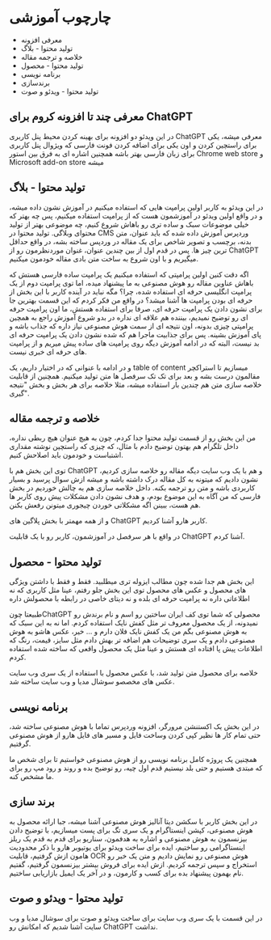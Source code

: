 # چارچوب آموزشی

- معرفی افزونه
- تولید محتوا - بلاگ
- خلاصه و ترجمه مقاله
- تولید محتوا - محصول
- برنامه نویسی
- برندسازی
- تولید محتوا - ویدئو و صوت

## معرفی چند تا افزونه کروم برای ChatGPT

در این ویدئو دو افزونه برای بهینه کردن محیط پنل کاربری ChatGPT معرفی میشه، یکی برای راستچین کردن و اون یکی برای اضافه کردن فونت فارسی که ویژوال پنل کاربری برای زبان فارسی بهتر باشه
همچنین اشاره ای به فرق بین استور Chrome web store و Microsoft add-on store میشه

## تولید محتوا - بلاگ

در این ویدئو به کاربر اولین پرامپت هایی که استفاده میکنیم در آموزش نشون داده میشه، و در واقع اولین ویدئو در آموزشمون هست که از پرامپت استفاده میکنیم،
پس چه بهتر که خیلی موضوعات سبک و ساده تری رو باهاش شروع کنیم، چه موضوعی بهتر از تولید محتوای وبلاگی.
تولید محتوا در CMS وردپرس آموزش داده شده که باید عنوان، متن بدنه، برچسب و تصویر شاخص برای یک مقاله در وردپس ساخته بشه، در واقع حداقل ترین چیز ها.
پس در قدم اول از بین چندین عنوان، غنوان موردنظرمون رو از ChatGPT میگیریم و با اون شروع به ساخت متن بادی مقاله خودمون میکنیم.

اگه دقت کنین اولین پرامپتی که استفاده میکنیم یک پرامپت ساده فارسی هستش که باهاش عناوین مقاله رو هوش مصنوعی به ما پیشنهاد میده، اما توی پرامپت دوم از یک پرامپت انگلیسی حرفه ای استفاده شده، چرا؟ مگه نباید در آینده کاربر با این بخش از حرفه ای بودن پرامپت ها آشنا میشد؟
در واقع من فکر کردم که این قسمت بهترین جا برای نشون دادن یک پرامپت حرفه ای، صرفا برای استفاده هستش، ما اون پرامپت حرفه ای رو توضیح نمیدیم، بیننده هم علاقه ای نداره در بدو شروع آموزش راجع به همچین پرامپتی چیزی بدونه، اون نتیجه ای از سمت هوش مصنوعی نیاز داره که جذاب باشه و پای آموزش بشینه.
پس برای جذابیت ماجرا هم که شده نشون دادن یک پرامپت حرفه ای بد نیست، البته که در ادامه آموزش دیگه روی پرامپت های ساده پیش میریم و از پرامپت های حرفه ای خبری نیست.

و در ادامه با عنوانی که در اختیار داریم، یک table of content میسازیم تا استراکچر مقالمون درست بشه و بعد برای تک تک سرفصل ها متن تولید میکنیم.
همچنین از قابلیت خلاصه سازی متن هم چندین بار استفاده میشه، مثلا خلاصه برای هر بخش و بخش "نتیجه گیری".

## خلاصه و ترجمه مقاله

من این بخش رو از قسمت تولید محتوا جدا کردم، چون به هیچ  عنوان هیچ ربطی نداره، داخل تلگرام هم بهتون توضیح دادم با مثال، که چیزی که راستچین نوشته مقداری اشتباست و خودمون باید اصلاحش کنیم.

توی این بخش هم با ChatGPT و هم با یک وب سایت دیگه مقاله رو خلاصه سازی کردیم، نشون دادیم که میتونه به کل مقاله درک داشته باشه و میشه ازش سوال پرسید و بسیار کاربردی باشه و متن رو ترجمه بکنه.
داخل خلاصه سازی هم به چالش خوردیم در بخش فارسی که من آگاه به این موضوع بودم، و هدف نشون دادن مشکلات پیش روی کاربر ها هم هست، ببینن اگه مشکلاتی خوردن چیجوری میتونن رفعش بکنن.

و از همه مهمتر با بخش پلاگین های ChatGPT کاربر هارو آشنا کردیم.

در واقع با هر سرفصل در آموزشمون، کاربر رو با یک قابلیت ChatGPT آشنا کردم.

## تولید محتوا - محصول

این بخش هم جدا شده چون مطالب ایزوله تری میطلبید.
فقط و فقط با داشتن ویژگی های محصول و عکس های محصول توی این بخش جلو رفتم، عینا مثل کاربری که نه اطلاعاتی داره نه پرامپت حرفه ای بلده و نه دیتای خاصی در رابطه با محصولش داره

طبیعتا چونChatGPT محصولی که شما توی کف ایران ساختین رو اسم و نام برندش رو نمیدونه، از یک محصول معروف تر مثل کفش نایک استفاده کردم.
اما نه به این سبک که به هوش مصنوعی بگم من یک کفش نایک فلان دارم و ...
خیر، عکس هاشو به هوش مصنوعی دادم و یک سری توضیحات هم اضافه تر بهش دادم مثل سایز، قیمت، رنگ که اطلاعات پیش پا افتاده ای هستش و عینا مثل یک محصول واقعی که ساخته شده استفاده کردم.

خلاصه برای محصول متن تولید شد، با عکس محصول با استفاده از یک سری وب سایت عکس های مخصصو سوشال مدیا و وب سایت ساخته شد.

## برنامه نویسی

در این بخش یک اکستنشن مرورگر، افزونه وردپرس تماما با هوش مصنوعی ساخته شد، حتی تمام کار ها نظیر کپی کردن وساخت فایل و مسیر های فایل هارو از هوش مصنوعی گرفتیم.

همچنین یک پروژه کامل برنامه نویسی رو از هوش مصنوعی خواستیم تا برای شخص ما که مبتدی هستیم و حتی بلد نیستیم قدم اول چیه، رو توضیح بده و روند و رود مپ رو برای ما مشخص کنه.

## برند سازی

در این بخش کاربر با سکشن دیتا آنالیز هوش مصنوعی آشنا میشه،
جبا ارائه محصول به هوش مصنوعی، کپشن اینستاگرام و یک سری تگ برای پست میسازیم،
با توضیح دادن بیزنسمون به هوش مصنوعی و اشاره به هدفمون، سناریو برای قدم به قدم یک ریلز اینستاگرامی رو ساختیم،
ایده برای ساخت ویدئو برای یوتیوبر هارو با ذکر محدودیت هامون ازش گرفتیم،
قابلیت OCR هوش مصنوعی رو نمایش دادیم و متن یک خبر رو استخراج و سپس ترجمه کردیم.
ازش ایده برای فروش بیشتر بیزنسمون گرفتیم،
گفتیم نام بهمون پیشنهاد بده برای کسب و کارمون،
و در آخر یک ایمیل بازاریابی ساختیم.

## تولید محتوا - ویدئو و صوت

در این قسمت با یک سری وب سایت برای ساخت ویدئو و صوت برای سوشال مدیا و وب سایت آشنا شدیم که امکانش رو ChatGPT نداشت.
